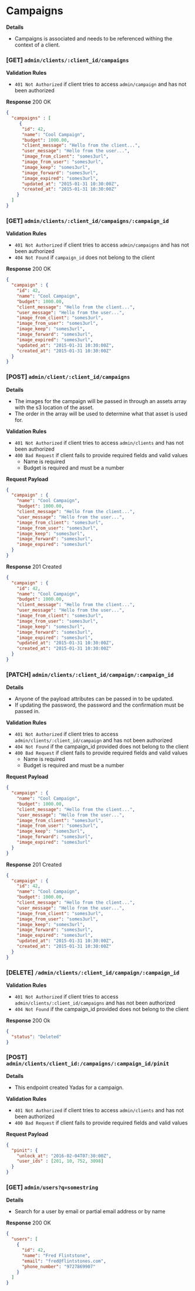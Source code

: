 # Campaigns

__Details__
 - Campaigns is associated and needs to be referenced withing the context of a client.

### [GET] `admin/clients/:client_id/campaigns`

__Validation Rules__
 - `401 Not Authorized` if client tries to access `admin/campaign` and has not been authorized

__Response__ 200 OK

```json
{
  "campaigns" : [
     {
      "id": 42,
      "name": "Cool Campaign",
      "budget": 1000.00,
      "client_message": "Hello from the client...",
      "user_message": "Hello from the user...",
      "image_from_client": "somes3url",
      "image_from_user": "somes3url",
      "image_keep": "somes3url",
      "image_forward": "somes3url",
      "image_expired": "somes3url",
      "updated_at": "2015-01-31 10:30:00Z",
      "created_at": "2015-01-31 10:30:00Z"
    }
  ]
}
```

### [GET] `admin/clients/:client_id/campaigns/:campaign_id`

__Validation Rules__
 - `401 Not Authorized` if client tries to access `admin/campaigns` and has not been authorized
 - `404 Not Found` if `campaign_id` does not belong to the client

__Response__ 200 OK

```json
{
  "campaign" : {
    "id": 42,
    "name": "Cool Campaign",
    "budget": 1000.00,
    "client_message": "Hello from the client...",
    "user_message": "Hello from the user...",
    "image_from_client": "somes3url",
    "image_from_user": "somes3url",
    "image_keep": "somes3url",
    "image_forward": "somes3url",
    "image_expired": "somes3url",
    "updated_at": "2015-01-31 10:30:00Z",
    "created_at": "2015-01-31 10:30:00Z"
  }
}
```

### [POST] `admin/client/:client_id/campaigns`

__Details__
  - The images for the campaign will be passed in through an assets array with the s3 location of the asset.
  - The order in the array will be used to determine what that asset is used for.

__Validation Rules__
  - `401 Not Authorized` if client tries to access `admin/clients` and has not been authorized
  - `400 Bad Request` if client fails to provide required fields and valid values
    + Name is required
    + Budget is required and must be a number

__Request Payload__
```json
{
  "campaign" : {
    "name": "Cool Campaign",
    "budget": 1000.00,
    "client_message": "Hello from the client...",
    "user_message": "Hello from the user...",
    "image_from_client": "somes3url",
    "image_from_user": "somes3url",
    "image_keep": "somes3url",
    "image_forward": "somes3url",
    "image_expired": "somes3url"
  }
}
```

__Response__ 201 Created
```json
{
  "campaign" : {
    "id": 42,
    "name": "Cool Campaign",
    "budget": 1000.00,
    "client_message": "Hello from the client...",
    "user_message": "Hello from the user...",
    "image_from_client": "somes3url",
    "image_from_user": "somes3url",
    "image_keep": "somes3url",
    "image_forward": "somes3url",
    "image_expired": "somes3url",
    "updated_at": "2015-01-31 10:30:00Z",
    "created_at": "2015-01-31 10:30:00Z"
  }
}
```

### [PATCH] `admin/clients/:client_id/campaign/:campaign_id`

__Details__
  - Anyone of the payload attributes can be passed in to be updated.
  - If updating the password, the password and the confirmation must be passed in.

__Validation Rules__
  - `401 Not Authorized` if client tries to access `admin/clients/:client_id/campaign` and has not been authorized
  - `404 Not Found` if the campaign_id provided does not belong to the client
  - `400 Bad Request` if client fails to provide required fields and valid values
    + Name is required
    + Budget is required and must be a number

__Request Payload__
```json
{
  "campaign" : {
    "name": "Cool Campaign",
    "budget": 1000.00,
    "client_message": "Hello from the client...",
    "user_message": "Hello from the user...",
    "image_from_client": "somes3url",
    "image_from_user": "somes3url",
    "image_keep": "somes3url",
    "image_forward": "somes3url",
    "image_expired": "somes3url"
  }
}
```

__Response__ 201 Created
```json
{
  "campaign" : {
    "id": 42,
    "name": "Cool Campaign",
    "budget": 1000.00,
    "client_message": "Hello from the client...",
    "user_message": "Hello from the user...",
    "image_from_client": "somes3url",
    "image_from_user": "somes3url",
    "image_keep": "somes3url",
    "image_forward": "somes3url",
    "image_expired": "somes3url",
    "updated_at": "2015-01-31 10:30:00Z",
    "created_at": "2015-01-31 10:30:00Z"
  }
}
```

### [DELETE] `/admin/clients/:client_id/campaign/:campaign_id`

__Validation Rules__
  - `401 Not Authorized` if client tries to access `admin/clients/:client_id/campaigns` and has not been authorized
  - `404 Not Found` if the campaign_id provided does not belong to the client

__Response__ 200 Ok
```json
{
  "status": "Deleted" 
}
```


### [POST] `admin/clients/client_id:/campaigns/:campaign_id/pinit`

__Details__
  - This endpoint created Yadas for a campaign.

__Validation Rules__
  - `401 Not Authorized` if client tries to access `admin/clients` and has not been authorized
  - `400 Bad Request` if client fails to provide required fields and valid values

__Request Payload__
```json
{
  "pinit": {
    "unlock_at": "2016-02-04T07:30:00Z",
    "user_ids" : [201, 10, 752, 3098]
  }
}
```

### [GET] `admin/users?q=somestring`

__Details__
  - Search for a user by email or partial email address or by name

__Response__ 200 OK
```json
{
  "users": [
    {
      "id": 42,
      "name": "Fred Flintstone",
      "email": "fred@flintstones.com",
      "phone_number": "9727869907"
    }
  ]
}
```
